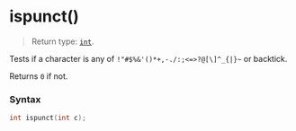 # ispunct()

> Return type: [`int`](/data-types/int/).

Tests if a character is any of `!"#$%&'()*+,-./:;<=>?@[\]^_{|}~` or backtick.

Returns `0` if not.

### Syntax

```c
int ispunct(int c);
```
